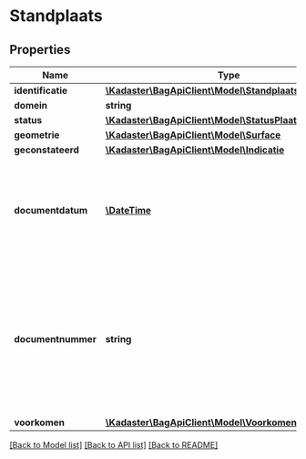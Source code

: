 # Standplaats

## Properties
Name | Type | Description | Notes
------------ | ------------- | ------------- | -------------
**identificatie** | [**\Kadaster\BagApiClient\Model\StandplaatsIdentificatie**](StandplaatsIdentificatie.md) |  | 
**domein** | **string** | NL.IMBAG.Standplaats | 
**status** | [**\Kadaster\BagApiClient\Model\StatusPlaats**](StatusPlaats.md) |  | 
**geometrie** | [**\Kadaster\BagApiClient\Model\Surface**](Surface.md) |  | 
**geconstateerd** | [**\Kadaster\BagApiClient\Model\Indicatie**](Indicatie.md) |  | 
**documentdatum** | [**\DateTime**](\DateTime.md) | De datum waarop het brondocument is vastgesteld, op basis waarvan een opname,  mutatie of een verwijdering van gegevens ten aanzien van een object heeft  plaatsgevonden. | 
**documentnummer** | **string** | De unieke aanduiding van het brondocument op basis waarvan een opname,  mutatie of een verwijdering van gegevens ten aanzien van een woonplaats  heeft plaatsgevonden, binnen een gemeente.  Alle karakters uit de MES-1 karakterset zijn toegestaan. | 
**voorkomen** | [**\Kadaster\BagApiClient\Model\VoorkomenLV**](VoorkomenLV.md) |  | 

[[Back to Model list]](../../README.md#documentation-for-models) [[Back to API list]](../../README.md#documentation-for-api-endpoints) [[Back to README]](../../README.md)

